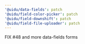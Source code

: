 ```yaml
---
'@uidu/data-fields': patch
'@uidu/field-color-picker': patch
'@uidu/field-downshift': patch
'@uidu/field-file-uploader': patch
---
```


FIX #48 and more data-fields forms
